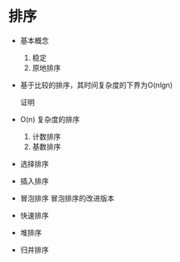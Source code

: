 # 排序

- 基本概念
   1. 稳定
   2. 原地排序

- 基于比较的排序，其时间复杂度的下界为O(nlgn)

   证明

- O(n) 复杂度的排序
    1. 计数排序
    2. 基数排序
- 选择排序
- 插入排序
- 冒泡排序
  冒泡排序的改进版本
- 快速排序
- 堆排序
- 归并排序
